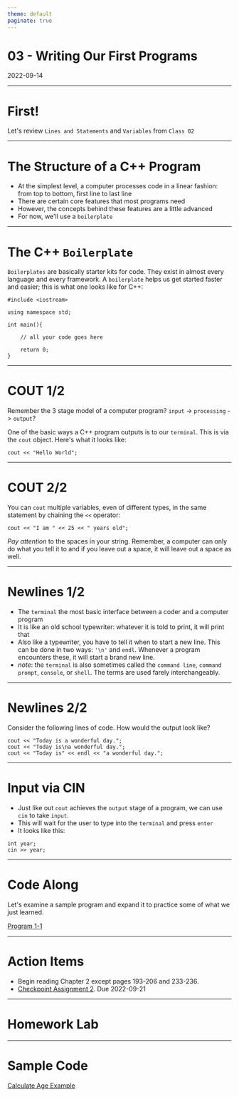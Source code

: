 ```yaml
---
theme: default
paginate: true
---
```


# 03 - Writing Our First Programs
2022-09-14

---

# First!

Let's review `Lines and Statements` and `Variables` from `Class 02`

---

# The Structure of a C++ Program

- At the simplest level, a computer processes code in a linear fashion: from top to bottom, first line to last line
- There are certain core features that most programs need
- However, the concepts behind these features are a little advanced
- For now, we'll use a `boilerplate`

---

# The C++ `Boilerplate`

`Boilerplates` are basically starter kits for code. They exist in almost every language and every framework. A `boilerplate` helps us get started faster and easier; this is what one looks like for C++:

```
#include <iostream>

using namespace std;

int main(){

	// all your code goes here

	return 0;
}

```

---

# COUT 1/2

Remember the 3 stage model of a computer program? `input` -> `processing` -> `output`?

One of the basic ways a C++ program outputs is to our `terminal`. This is via the `cout` object. Here's what it looks like:

```
cout << "Hello World";
```

---

# COUT 2/2

You can `cout` multiple variables, even of different types, in the same statement by chaining the `<<` operator:

```
cout << "I am " << 25 << " years old";
```

*Pay attention* to the spaces in your string. Remember, a computer can only do what you tell it to and if you leave out a space, it will leave out a space as well.

---

# Newlines 1/2

- The `terminal` the most basic interface between a coder and a computer program
- It is like an old school typewriter: whatever it is told to print, it will print that
- Also like a typewriter, you have to tell it when to start a new line. This can be done in two ways: `'\n'` and `endl`. Whenever a program encounters these, it will start a brand new line.
- *note*: the `terminal` is also sometimes called the `command line`, `command prompt`, `console`, or `shell`. The terms are used farely interchangeably.

---

# Newlines 2/2

Consider the following lines of code. How would the output look like?

```
cout << "Today is a wonderful day.";
cout << "Today is\na wonderful day.";
cout << "Today is" << endl << "a wonderful day.";
```

---

# Input via CIN

- Just like out `cout` achieves the `output` stage of a program, we can use `cin` to take `input`.
- This will wait for the user to type into the `terminal` and press `enter`
- It looks like this:

```
int year;
cin >> year;
```

---

# Code Along
Let's examine a sample program and expand it to practice some of what we just learned.

[Program 1-1](https://replit.com/@jonchin/2022-fall-cs-151-mowe-program-1-1)

---

# Action Items

- Begin reading Chapter 2 except pages 193-206 and 233-236.
- [Checkpoint Assignment 2](https://replit.com/@jonchin/2022-fall-cs-151-mowe-checkpoint-assignment-02). Due 2022-09-21

---

# Homework Lab

---

# Sample Code

[Calculate Age Example](https://replit.com/@jonchin/2022-fall-cs-151-mowe-sample-code-03)
